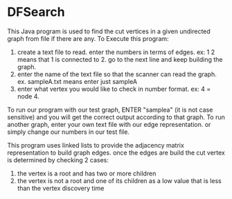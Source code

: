 # DFSearch

This Java program is used to find the cut vertices in a given undirected graph from file if there are any. 
  To Execute this program:
  1. create a text file to read. enter the numbers in terms of edges. ex: 1 2 means that 1 is connected to 2. go to the next line and keep building the graph.
  2. enter the name of the text file so that the scanner can read the graph. ex. sampleA.txt means enter just sampleA
  3. enter what vertex you would like to check in number format. ex: 4 = node 4.
  
  To run our program with our test graph, ENTER "samplea" (it is not case sensitive)  and you will get the correct output according to 
  that graph.
  To run another graph, enter your own text file with our edge representation. or simply change our numbers in our test file.
  
  This program uses linked lists to provide the adjacency matrix representation to build graph edges.
  once the edges are build the cut vertex is determined by checking 2 cases:
  
  1. the vertex is a root and has two or more children 
  2. the vertex is not a root and one of its children as a low value that is less than the vertex discovery time

